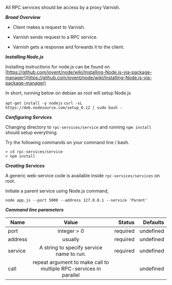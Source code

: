 All RPC services should be access by a proxy Varnish.

***Broad Overview***

* Client makes a request to Varnish.

* Varnish sends request to a RPC service.

* Varnish gets a response and forwards it to the client.


***Installing Node.js***

Installing instructions for node.js can be found on
[https://github.com/joyent/node/wiki/Installing-Node.js-via-package-manager](https://github.com/joyent/node/wiki/Installing-Node.js-via-package-manager)

In short, running below on debian as root will setup Node.js

``apt-get install -y nodejs``
``curl -sL https://deb.nodesource.com/setup_0.12 | sudo bash -``


***Configuring Services***

Changing directory to ``rpc-services/service`` and running ``npm install`` should setup everything.

Try the following commands on your command line / bash.

```
> cd rpc-services/service
> npm install
```

***Creating Services***

A generic web-service code is available inside ``rpc-services/services`` on root.

Initiate a parent service using Node.js command,

``node app.js --port 5000 --address 127.0.0.1 --service 'Parent'``

***Command line parameters***

| Name        | Value           | Status  | Defaults  |
| ------------- |:-------------:| -----:|-----:|
| port      | integer > 0 | required |    undefined |
| address      | usually      |   required |    undefined |
| service | A string to specify service name to run.      |    required |    undefined |
| call | repeat argument to make call to multiple RPC-services in parallel      |     |    undefined |
